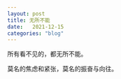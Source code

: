 ```yaml
---
layout: post
title: 无所不能
date:   2021-12-15
categories: "blog"
---
```


所有看不见的，都无所不能。

莫名的焦虑和紧张，莫名的振奋与向往。
